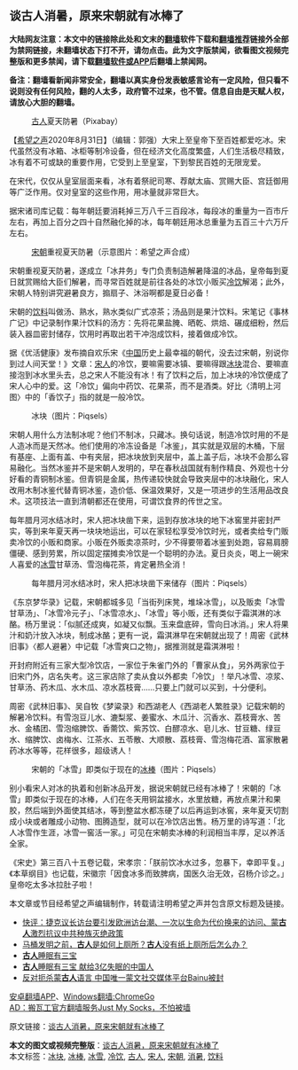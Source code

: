  <h2>谈古人消暑，原来宋朝就有冰棒了</h2> <p class="notice"><b>大陆网友注意：本文中的链接除此处和文末的<a href="https://github.com/bannedbook/fanqiang" >翻墙</a>软件下载和<a href="https://github.com/killgcd/justmysocks/blob/master/README.md">翻墙推荐</a>链接外全部为禁网链接，未翻墙状态下打不开，请勿点击。此为文字版禁闻，欲看图文视频完整版和更多禁闻，请下载<a href="https://github.com/bannedbook/fanqiang">翻墙软件或APP</a>后翻墙上禁闻网。</p><p>备注：翻墙看新闻非常安全，翻墙以真实身份发表敏感言论有一定风险，但只看不说则没有任何风险，翻的人太多，政府管不过来，也不管。信息自由是天赋人权，请放心大胆的翻墙。</b></p>  <div class="entry"> <figure><figcaption><a href="https://www.bannedbook.org/bnews/tag/%e5%8f%a4%e4%ba%ba/" class="st_tag internal_tag" rel="tag" title="标签 古人 下的日志">古人</a>夏天防暑（Pixabay）</figcaption></figure> <p>【<span class='wp_keywordlink_affiliate'><a href="https://www.soundofhope.org" title="希望之声" target="_blank">希望之声</a></span>2020年8月31日】（编辑：郭强）大宋上至皇帝下至百姓都爱吃冰。宋代虽然没有冰箱、冰柜等制冷设备，但在经济文化高度繁盛，人们生活极尽精致，冰有着不可或缺的重要作用，它受到上至皇室，下到黎民百姓的无限宠爱。</p> <p>在宋代，仅仅从皇室层面来看，冰有着祭祀司寒、荐献太庙、赏赐大臣、宫廷御用等广泛作用。仅对皇室的这些作用，用冰量就非常巨大。</p> <p>据宋诸司库记载：每年朝廷要消耗掉三万八千三百段冰，每段冰的重量为一百市斤左右，再加上百分之四十自然融化掉的冰，每年朝廷用冰总重量为五百三十六万斤左右。</p>  <figure><figcaption><a href="https://www.bannedbook.org/bnews/tag/%E5%AE%8B%E6%9C%9D/" class="st_tag internal_tag" rel="tag" title="标签 宋朝 下的日志">宋朝</a>重视夏天防暑（示意图片：希望之声合成）</figcaption></figure> <p>宋朝重视夏天防暑，遂成立「冰井务」专门负责制造解暑降温的冰品，皇帝每到夏日就赏赐给大臣们解暑，而寻常百姓就是前往各处的冰饮小贩买<a href="https://www.bannedbook.org/bnews/tag/%E5%86%B7%E9%A5%AE/" class="st_tag internal_tag" rel="tag" title="标签 冷饮 下的日志">冷饮</a>解渴；此外，宋朝人特别讲究避暑良方，搧扇子、沐浴啊都是夏日必备！</p> <p>宋朝的<a href="https://www.bannedbook.org/bnews/tag/%E9%A5%AE%E6%96%99/" class="st_tag internal_tag" rel="tag" title="标签 饮料 下的日志">饮料</a>叫做汤、熟水，熟水类似广式凉茶；汤品则是果汁饮料。宋笔记《事林广记》中记录制作果汁饮料的汤方：先将花果盐腌、晒乾、烘焙、碾成细粉，然后装入器皿密封储存，饮用时再取出若干冲泡成饮料，接着做成冷饮。</p> <p>据《优活健康》发布摘自欢乐宋《<span class='wp_keywordlink_affiliate'><a href="https://www.bannedbook.org/" title="中国" target="_blank">中国</a></span>历史上最幸福的朝代，没去过宋朝，别说你到过人间天堂！》文章：<a href="https://www.bannedbook.org/bnews/tag/%E5%AE%8B%E4%BA%BA/" class="st_tag internal_tag" rel="tag" title="标签 宋人 下的日志">宋人</a>的冷饮，要嘛需要冰镇、要嘛得跟<a href="https://www.bannedbook.org/bnews/tag/%E5%86%B0%E5%9D%97/" class="st_tag internal_tag" rel="tag" title="标签 冰块 下的日志">冰块</a>混合、要嘛直接泡到冰水里头去，总之宋人不能没有冰！有了饮料之后，加上冰块的冷饮便成了宋人心中的爱。这「冷饮」偏向中药饮、花果茶，而不是酒类。好比〈清明上河图〉中的「香饮子」指的就是一般冷饮。</p>  <figure><figcaption>冰块（图片：Piqsels）</figcaption></figure> <p>宋朝人用什么方法制冰呢？他们不制冰，只藏冰。换句话说，制造冷饮时用的不是人造冰而是天然冰。他们使用的冷冻设备是「冰鉴」，其实就是双层的木桶，下层有基座、上面有盖、中有夹层，把冰块放到夹层中，盖上盖子后，冰块不会那么容易融化。当然冰鉴并不是宋朝人发明的，早在春秋战国就有制作精良、外观也十分好看的青铜制冰鉴。但青铜是金属，热传递较快就会导致夹层中的冰块融化，宋人改用木制冰鉴代替青铜冰鉴，造价低、保温效果好，又是一项进步的生活用品改良术。这项技法一直到清朝都还在使用，可谓饮食界的传世之宝。</p> <p>每年腊月河水结冰时，宋人把冰块凿下来，运到存放冰块的地下冰窖里并密封严实，等到来年夏天再一块块地运出，可以在家轻松享受冷饮时光，或者卖给专门贩卖冷饮的小贩和商家。小贩在外贩卖凉茶时，少不得要带着冰鉴到处跑，容易肩膀僵硬、感到劳累，所以固定摆摊卖冷饮是一个聪明的办法。夏日炎炎，喝上一碗宋人喜爱的<a href="https://www.bannedbook.org/bnews/tag/%E5%86%B0%E9%9B%AA/" class="st_tag internal_tag" rel="tag" title="标签 冰雪 下的日志">冰雪</a>甘草汤、雪泡梅花茶，肯定暑热全消！</p> <figure><figcaption>每年腊月河水结冰时，宋人把冰块凿下来储存（图片：Piqsels）</figcaption></figure> <p>《东京梦华录》记载，宋朝都城多见「当街列床凳，堆垛冰雪」，以及贩卖「冰雪甘草汤」、「冰雪冷元子」、「冰雪凉水」、「冰雪」等小贩，还有类似于霜淇淋的冰酪。杨万里说：「似腻还成爽，如凝又似飘。玉来盘底碎，雪向日冰消。」宋人将果汁和奶汁放入冰块，制成冰酪；更有一说，霜淇淋早在宋朝就出现了！周密《武林旧事》〈都人避暑〉中记载「冰雪爽口之物」，据推测就是霜淇淋啦！</p>  <p>开封府附近有三家大型冷饮店，一家位于朱雀门外的「曹家从食」，另外两家位于旧宋门外，店名失考。这三家店除了卖从食以外都卖「冷饮」！举凡冰雪、凉浆、甘草汤、药木瓜、水木瓜、凉水荔枝膏……只要上门就可以买到，十分便利。</p> <p>周密《武林旧事》、吴自牧《梦粱录》和西湖老人《西湖老人繁胜录》记载宋朝的解暑冷饮料。有雪泡豆儿水、漉梨浆、姜蜜水、木瓜汁、沉香水、荔枝膏水、苦水、金橘团、雪泡缩脾饮、香薷饮、紫苏饮、白醪凉水、皂儿水、甘豆糖、绿豆水、缩脾饮、卤梅水、江茶水、五苓散、大顺散、荔枝膏、雪泡梅花酒、富家散暑药冰水等等，花样很多，超级诱人！</p> <figure><figcaption>宋朝的「冰雪」即类似于现在的<a href="https://www.bannedbook.org/bnews/tag/%E5%86%B0%E6%A3%92/" class="st_tag internal_tag" rel="tag" title="标签 冰棒 下的日志">冰棒</a>（图片：Piqsels）</figcaption></figure> <p>别小看宋人对冰的执着和创新冰品开发，据说宋朝就已经有冰棒了！宋朝的「冰雪」即类似于现在的冰棒，人们在冬天用铜盆接水，水里放糖，再放点果汁和果胶，然后端到外面使其结冰，等到整盆水都冻硬了以后再运到冰窖，来年夏天切割成小块或者雕成小动物、图腾造型，就可以在冷饮店出售。杨万里的诗写道：「北人冰雪作生涯，冰雪一窖活一家。」可见在宋朝卖冰棒的利润相当丰厚，足以养活全家。</p>  <p>《宋史》第三百八十五卷记载，宋孝宗：「朕前饮冰水过多，忽暴下，幸即平复。」《本草纲目》也记载，宋徽宗「因食冰多而致脾病，国医久治无效，召杨介诊之。」皇帝吃太多冰拉肚子啦！</p> <p>本文章或节目经希望之声编辑制作，转载请注明希望之声并包含原文标题及链接。</p> <ul class='op-related-articles' title='相关阅读'> <li><a href='https://www.bannedbook.org/bnews/bannedvideo/20200831/1388403.html' target='_blank'>快评：捷克议长访台要引发欧洲访台潮、一次以生命为代价换来的访问、蒙<b>古人</b>激烈抗议中共种族灭绝政策 </a></li> <li><a href='https://www.bannedbook.org/bnews/bannedvideo/20200629/1388019.html' target='_blank'>马桶发明之前，<b>古人</b>是如何上厕所？<b>古人</b>没有纸上厕所后怎么办？</a></li> <li><a href='https://www.bannedbook.org/bnews/lifebaike/20200829/1387431.html' target='_blank'><b>古人</b>睡眠有三宝</a></li> <li><a href='https://www.bannedbook.org/bnews/health/20200828/1387208.html' target='_blank'><b>古人</b>睡眠有三宝 献给3亿失眠的中国人</a></li> <li><a href='https://www.bannedbook.org/bnews/renquan/20200826/1386171.html' target='_blank'>反对扼杀蒙<b>古人</b>语言 中国唯一蒙文社交媒体平台Bainu被封</a></li> </ul> <p class="texttj"> <a href="https://github.com/bannedbook/fanqiang/wiki/%E7%A6%81%E9%97%BB%E7%BD%91%E5%AE%89%E5%8D%93%E7%BF%BB%E5%A2%99%E6%96%B0%E9%97%BBAPP" target="_blank">安卓翻墙APP</a>、<a href="https://github.com/bannedbook/fanqiang/wiki/Chrome%E4%B8%80%E9%94%AE%E7%BF%BB%E5%A2%99%E5%8C%85" target="_blank">Windows翻墙:ChromeGo</a><br/> <a href="https://github.com/killgcd/justmysocks/blob/master/README.md" target="_blank">AD：搬瓦工官方翻墙服务Just My Socks，不怕被墙</a> </p><p>原文链接：<a class="src_link"  href="https://www.soundofhope.org/post/416587" target="_blank">谈古人消暑，原来宋朝就有冰棒了</a></p><a name='sharetosocial'></a>         <div><b>本文的图文或视频完整版</b>：<a href='https://www.bannedbook.org/bnews/comments/20200831/1388629.html'>谈古人消暑，原来宋朝就有冰棒了</a></div>  </div><!--END ENTRY--> <div class="postfooter"> <div>本文标签：<a href="https://www.bannedbook.org/bnews/tag/%E5%86%B0%E5%9D%97/" rel="tag">冰块</a>, <a href="https://www.bannedbook.org/bnews/tag/%E5%86%B0%E6%A3%92/" rel="tag">冰棒</a>, <a href="https://www.bannedbook.org/bnews/tag/%E5%86%B0%E9%9B%AA/" rel="tag">冰雪</a>, <a href="https://www.bannedbook.org/bnews/tag/%E5%86%B7%E9%A5%AE/" rel="tag">冷饮</a>, <a href="https://www.bannedbook.org/bnews/tag/%e5%8f%a4%e4%ba%ba/" rel="tag">古人</a>, <a href="https://www.bannedbook.org/bnews/tag/%E5%AE%8B%E4%BA%BA/" rel="tag">宋人</a>, <a href="https://www.bannedbook.org/bnews/tag/%E5%AE%8B%E6%9C%9D/" rel="tag">宋朝</a>, <a href="https://www.bannedbook.org/bnews/tag/%E6%B6%88%E6%9A%91/" rel="tag">消暑</a>, <a href="https://www.bannedbook.org/bnews/tag/%E9%A5%AE%E6%96%99/" rel="tag">饮料</a></div>  </div><!--END POSTFOOTER--> 